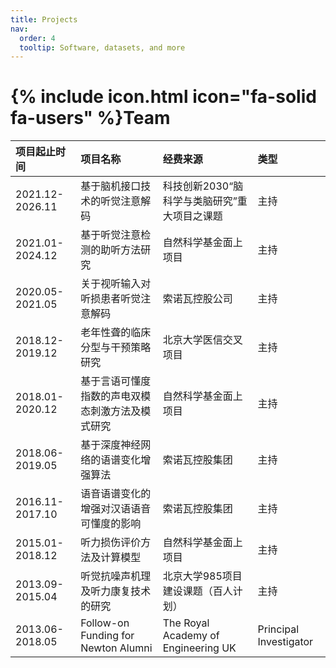 ```yaml
---
title: Projects
nav:
  order: 4
  tooltip: Software, datasets, and more
---
```


# {% include icon.html icon="fa-solid fa-users" %}Team

| 项目起止时间   |  项目名称      |    经费来源          | 类型  |
|:--------|:------------------|:---------------|:-----------------|
| 2021.12-2026.11  |    基于脑机接口技术的听觉注意解码  |   科技创新2030“脑科学与类脑研究”重大项目之课题      |   主持      |
| 2021.01-2024.12  |    基于听觉注意检测的助听方法研究  |   自然科学基金面上项目       |   主持      |
| 2020.05-2021.05  |    关于视听输入对听损患者听觉注意解码  |   索诺瓦控股公司    |   主持      |
| 2018.12-2019.12  |    老年性聋的临床分型与干预策略研究	  |   北京大学医信交叉项目     |   主持      |
| 2018.01-2020.12  |    基于言语可懂度指数的声电双模态刺激方法及模式研究  |   自然科学基金面上项目     |   主持      |
| 2018.06-2019.05  |    基于深度神经网络的语谱变化增强算法  |   索诺瓦控股集团    |   主持      |
| 2016.11-2017.10  |    语音语谱变化的增强对汉语语音可懂度的影响  |   索诺瓦控股集团    |   主持      |
| 2015.01-2018.12  |    听力损伤评价方法及计算模型  |   自然科学基金面上项目     |   主持      |
| 2013.09-2015.04  |    听觉抗噪声机理及听力康复技术的研究  |   北京大学985项目建设课题（百人计划）    |   主持      |
| 2013.06-2018.05	  |    Follow-on Funding for Newton Alumni  |   The Royal Academy of Engineering UK     |   Principal Investigator    |

